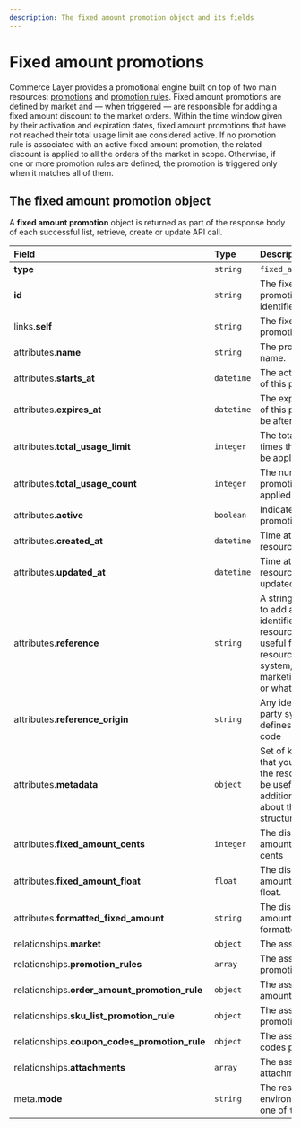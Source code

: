 ```yaml
---
description: The fixed amount promotion object and its fields
---
```


# Fixed amount promotions

Commerce Layer provides a promotional engine built on top of two main resources: [promotions](https://docs.commercelayer.io/api/resources/promotions) and [promotion rules](https://docs.commercelayer.io/api/resources/promotion_rules). Fixed amount promotions are defined by market and — when triggered — are responsible for adding a fixed amount discount to the market orders. Within the time window given by their activation and expiration dates, fixed amount promotions that have not reached their total usage limit are considered active. If no promotion rule is associated with an active fixed amount promotion, the related discount is applied to all the orders of the market in scope. Otherwise, if one or more promotion rules are defined, the promotion is triggered only when it matches all of them.

## The fixed amount promotion object

A **fixed amount promotion** object is returned as part of the response body of each successful list, retrieve, create or update API call.

| Field | Type | Description |
| :--- | :--- | :--- |
| **type** | `string` | `fixed_amount_promotions` |
| **id** | `string` | The fixed amount promotion unique identifier |
| links.**self** | `string` | The fixed amount promotion endpoint URL |
| attributes.**name** | `string` | The promotion's internal name. |
| attributes.**starts\_at** | `datetime` | The activation date/time of this promotion. |
| attributes.**expires\_at** | `datetime` | The expiration date/time of this promotion \(must be after starts\_at\). |
| attributes.**total\_usage\_limit** | `integer` | The total number of times this promotion can be applied. |
| attributes.**total\_usage\_count** | `integer` | The number of times this promotion has been applied. |
| attributes.**active** | `boolean` | Indicates if the promotion is active. |
| attributes.**created\_at** | `datetime` | Time at which the resource was created. |
| attributes.**updated\_at** | `datetime` | Time at which the resource was last updated. |
| attributes.**reference** | `string` | A string that you can use to add any external identifier to the resource. This can be useful for integrating the resource to an external system, like an ERP, a marketing tool, a CRM, or whatever. |
| attributes.**reference\_origin** | `string` | Any identifier of the third party system that defines the reference code |
| attributes.**metadata** | `object` | Set of key-value pairs that you can attach to the resource. This can be useful for storing additional information about the resource in a structured format. |
| attributes.**fixed\_amount\_cents** | `integer` | The discount fixed amount to be applied, in cents |
| attributes.**fixed\_amount\_float** | `float` | The discount fixed amount to be applied, float. |
| attributes.**formatted\_fixed\_amount** | `string` | The discount fixed amount to be applied, formatted. |
| relationships.**market** | `object` | The associated market. |
| relationships.**promotion\_rules** | `array` | The associated promotion rules. |
| relationships.**order\_amount\_promotion\_rule** | `object` | The associated order amount promotion rule. |
| relationships.**sku\_list\_promotion\_rule** | `object` | The associated sku list promotion rule. |
| relationships.**coupon\_codes\_promotion\_rule** | `object` | The associated coupon codes promotion rule. |
| relationships.**attachments** | `array` | The associated attachments. |
| meta.**mode** | `string` | The resource environment \(can be one of `test` or `live`\) |

